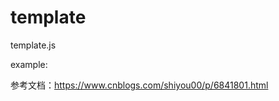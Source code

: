 # template
template.js

example: 
<div id="container"></div>

<script id="test" type="text/html">
  {{each data}}
   <p>{{data.name}}</p>
   <p>{{ getAge(data) }}</p>
  {{/each}}
</script>

<script>
  var data = [
    {
      name: 'sun',
      age: 18
    },
    {
      name: 'mon',
      age: 19
    }
  ];
  
  template.helper('getAge', function(data){
    return data.age;
  });
  
  var htmlStr = template('test', {data: data});
  
  document.getElementById('container').innerHTML = htmlStr;
</script>

参考文档：https://www.cnblogs.com/shiyou00/p/6841801.html
